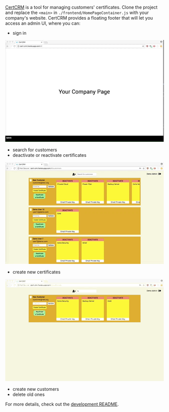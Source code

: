 [CertCRM](https://cert-crm.herokuapp.com/) is a tool for managing customers' certificates. Clone the project and replace the `<main>` in `./frontend/HomePageContainer.js` with your company's website. CertCRM provides a floating footer that will let you access an admin UI, where you can:

* sign in

![sign-in](https://github.com/English3000/cert-CRM/blob/master/sign-in.gif)

* search for customers
* deactivate or reactivate certificates

![search-customer+reactivate-ceritifcate](https://github.com/English3000/cert-CRM/blob/master/search-customer%2Breactivate-certificate.gif)

* create new certificates

![create-certificate](https://github.com/English3000/cert-CRM/blob/master/create-certificate.gif)

* create new customers
* delete old ones

For more details, check out the [development README](https://github.com/English3000/cert-CRM/edit/master/README-dev.md).
